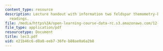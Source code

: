```yaml
---
content_type: resource
description: Lecture handout with information two feldspar themometry-barometry and
  readings.
file: /media/https%3A/open-learning-course-data-rc.s3.amazonaws.com/12-480-thermodynamics-for-geoscientists-fall-2006/e21b46c6d8a8eeb736feb88ae0a6a2b8_lec3.pdf
file_type: application/pdf
resourcetype: Document
title: lec3.pdf
uid: e21b46c6-d8a8-eeb7-36fe-b88ae0a6a2b8
---
```

